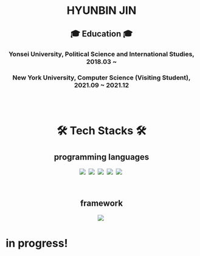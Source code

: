 <h1 align = 'center'> <strong> HYUNBIN JIN </strong> </h1>
<h2 align = 'center'> 🎓 Education 🎓 </h2>
<h3 align = 'center'> Yonsei University, Political Science and International Studies, 2018.03 ~ </h3>
<h3 align = 'center'> New York University, Computer Science (Visiting Student), 2021.09 ~ 2021.12 </h3>
<br>
<br>
<h1 align = 'center'> 🛠 Tech Stacks 🛠 </h1>
<h2 align = 'center'> programming languages </h2>
<p align="center">
  <img src="https://img.shields.io/badge/Python-3766AB?style=flat-square&logo=Python&logoColor=white"/></a>&nbsp 
  <img src="https://img.shields.io/badge/R-276DC3?style=flat-square&logo=R&logoColor=white"/></a>&nbsp 
  <img src="https://img.shields.io/badge/-HTML5-%23E44D27?style=flat-square&logo=html5&logoColor=white"/></a>&nbsp 
  <img src="https://img.shields.io/badge/CSS-1572B6?style=flat-square&logo=css3&logoColor=white"/></a>&nbsp 
  <img src="https://img.shields.io/badge/Javascript-F7DF1E?style=flat-square&logo=javascript&logoColor=white"/></a>&nbsp 
</p>
<br>
<h2 align = 'center'> framework </h2>
<p align="center">
  <img src="https://img.shields.io/badge/PyTorch-EE4C2C?style=flat-square&logo=pytorch&logoColor=white"/></a>&nbsp 
</p>


# in progress!

